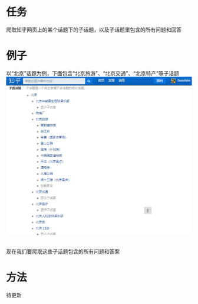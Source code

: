 # 任务
爬取知乎网页上的某个话题下的子话题，以及子话题里包含的所有问题和回答

# 例子
以“北京”话题为例，下面包含“北京旅游”、“北京交通”、“北京特产”等子话题
![avatar](topics.png)

</br> 现在我们要爬取这些子话题包含的所有问题和答案

# 方法
待更新
